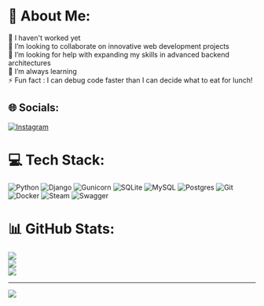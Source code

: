 # 💫 About Me:
🔭 I haven't worked yet<br>👯 I’m looking to collaborate on innovative web development projects<br>🤝 I’m looking for help with expanding my skills in advanced backend architectures<br>🌱 I’m always learning<br>⚡ Fun fact :  I can debug code faster than I can decide what to eat for lunch!


## 🌐 Socials:
[![Instagram](https://img.shields.io/badge/Instagram-%23E4405F.svg?logo=Instagram&logoColor=white)](https://instagram.com/shomurotov_deg) 

# 💻 Tech Stack:
![Python](https://img.shields.io/badge/python-3670A0?style=for-the-badge&logo=python&logoColor=ffdd54) ![Django](https://img.shields.io/badge/django-%23092E20.svg?style=for-the-badge&logo=django&logoColor=white) ![Gunicorn](https://img.shields.io/badge/gunicorn-%298729.svg?style=for-the-badge&logo=gunicorn&logoColor=white) ![SQLite](https://img.shields.io/badge/sqlite-%2307405e.svg?style=for-the-badge&logo=sqlite&logoColor=white) ![MySQL](https://img.shields.io/badge/mysql-4479A1.svg?style=for-the-badge&logo=mysql&logoColor=white) ![Postgres](https://img.shields.io/badge/postgres-%23316192.svg?style=for-the-badge&logo=postgresql&logoColor=white) ![Git](https://img.shields.io/badge/git-%23F05033.svg?style=for-the-badge&logo=git&logoColor=white) ![Docker](https://img.shields.io/badge/docker-%230db7ed.svg?style=for-the-badge&logo=docker&logoColor=white) ![Steam](https://img.shields.io/badge/steam-%23000000.svg?style=for-the-badge&logo=steam&logoColor=white) ![Swagger](https://img.shields.io/badge/-Swagger-%23Clojure?style=for-the-badge&logo=swagger&logoColor=white)
# 📊 GitHub Stats:
![](https://github-readme-stats.vercel.app/api?username=shobugithub&theme=dark&hide_border=false&include_all_commits=false&count_private=false)<br/>
![](https://github-readme-streak-stats.herokuapp.com/?user=shobugithub&theme=dark&hide_border=false)<br/>
![](https://github-readme-stats.vercel.app/api/top-langs/?username=shobugithub&theme=dark&hide_border=false&include_all_commits=false&count_private=false&layout=compact)

---
[![](https://visitcount.itsvg.in/api?id=shobugithub&icon=0&color=0)](https://visitcount.itsvg.in)

<!-- Proudly created with GPRM ( https://gprm.itsvg.in ) -->
